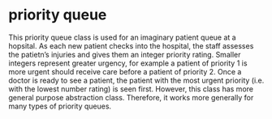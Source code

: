 # priority queue

This priority queue class is used for an imaginary patient queue at a hopsital. As each new patient checks into the hospital, the staff assesses the patietn’s injuries and gives them an integer priority rating. Smaller integers represent greater urgency, for example a patient of priority 1 is more urgent should receive care before a patient of priority 2. Once a doctor is ready to see a patient, the patient with the most urgent priority (i.e. with the lowest number rating) is seen first. However, this class has more general purpose abstraction class. Therefore, it works more generally for many types of priority queues.
</br>
